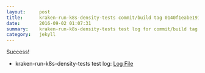 ```yaml
---
layout:     post
title:      kraken-run-k8s-density-tests commit/build tag 0140f1eabe1911f4ca90d22cf266b176387977da
date:       2016-09-02 01:07:31
summary:    kraken-run-k8s-density-tests test log for commit/build tag 0140f1eabe1911f4ca90d22cf266b176387977da.
category:   jekyll
---
```


Success!

- kraken-run-k8s-density-tests test log: [Log File](http://s3-us-west-2.amazonaws.com/kraken-e2e-logs/testlet.kubeme.io/density/jenkins-kraken-run-k8s-density-tests-123-30/build-log.txt)
